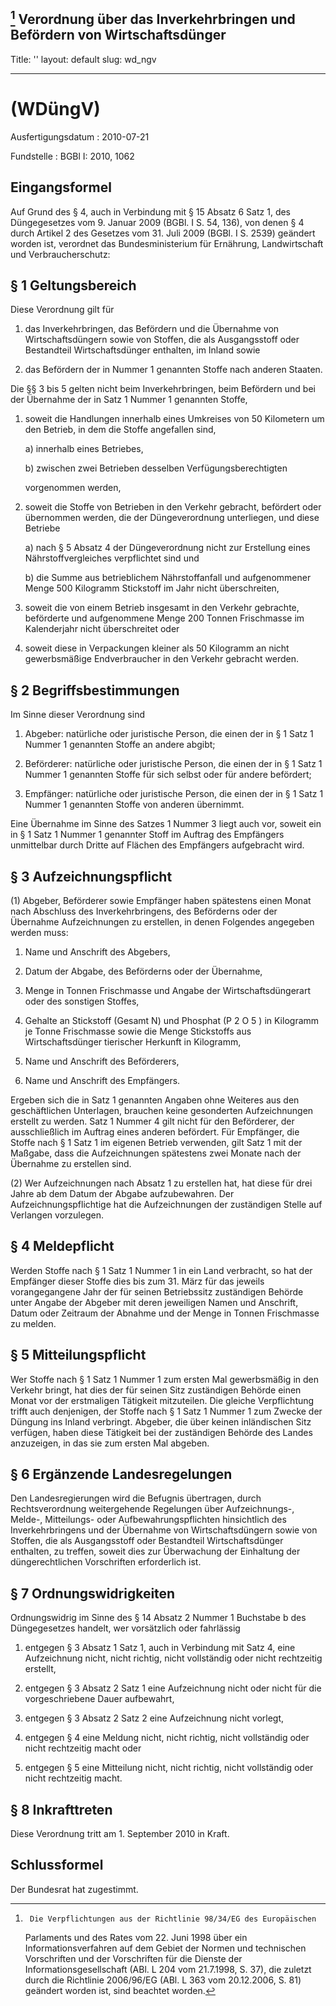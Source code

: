 [^F774435_01_BJNR106200010]
Verordnung über das Inverkehrbringen und Befördern von
Wirtschaftsdünger
---
Title: ''
layout: default
slug: wd_ngv

---

#  (WDüngV)

Ausfertigungsdatum
:   2010-07-21

Fundstelle
:   BGBl I: 2010, 1062

[^F774435_01_BJNR106200010]:     Die Verpflichtungen aus der Richtlinie 98/34/EG des Europäischen
    Parlaments und des Rates vom 22. Juni 1998 über ein
    Informationsverfahren auf dem Gebiet der Normen und technischen
    Vorschriften und der Vorschriften für die Dienste der
    Informationsgesellschaft (ABl. L 204 vom 21.7.1998, S. 37), die
    zuletzt durch die Richtlinie 2006/96/EG (ABl. L 363 vom 20.12.2006, S.
    81) geändert worden ist, sind beachtet worden.


## Eingangsformel

Auf Grund des § 4, auch in Verbindung mit § 15 Absatz 6 Satz 1, des
Düngegesetzes vom 9. Januar 2009 (BGBl. I S. 54, 136), von denen § 4
durch Artikel 2 des Gesetzes vom 31. Juli 2009 (BGBl. I S. 2539)
geändert worden ist, verordnet das Bundesministerium für Ernährung,
Landwirtschaft und Verbraucherschutz:


## § 1 Geltungsbereich

Diese Verordnung gilt für

1.  das Inverkehrbringen, das Befördern und die Übernahme von
    Wirtschaftsdüngern sowie von Stoffen, die als Ausgangsstoff oder
    Bestandteil Wirtschaftsdünger enthalten, im Inland sowie


2.  das Befördern der in Nummer 1 genannten Stoffe nach anderen Staaten.



Die §§ 3 bis 5 gelten nicht beim Inverkehrbringen, beim Befördern und
bei der Übernahme der in Satz 1 Nummer 1 genannten Stoffe,

1.  soweit die Handlungen innerhalb eines Umkreises von 50 Kilometern um
    den Betrieb, in dem die Stoffe angefallen sind,

    a)  innerhalb eines Betriebes,


    b)  zwischen zwei Betrieben desselben Verfügungsberechtigten



    vorgenommen werden,


2.  soweit die Stoffe von Betrieben in den Verkehr gebracht, befördert
    oder übernommen werden, die der Düngeverordnung unterliegen, und diese
    Betriebe

    a)  nach § 5 Absatz 4 der Düngeverordnung nicht zur Erstellung eines
        Nährstoffvergleiches verpflichtet sind und


    b)  die Summe aus betrieblichem Nährstoffanfall und aufgenommener Menge
        500 Kilogramm Stickstoff im Jahr nicht überschreiten,





3.  soweit die von einem Betrieb insgesamt in den Verkehr gebrachte,
    beförderte und aufgenommene Menge 200 Tonnen Frischmasse im
    Kalenderjahr nicht überschreitet oder


4.  soweit diese in Verpackungen kleiner als 50 Kilogramm an nicht
    gewerbsmäßige Endverbraucher in den Verkehr gebracht werden.





## § 2 Begriffsbestimmungen

Im Sinne dieser Verordnung sind

1.  Abgeber: natürliche oder juristische Person, die einen der in § 1 Satz
    1 Nummer 1 genannten Stoffe an andere abgibt;


2.  Beförderer: natürliche oder juristische Person, die einen der in § 1
    Satz 1 Nummer 1 genannten Stoffe für sich selbst oder für andere
    befördert;


3.  Empfänger: natürliche oder juristische Person, die einen der in § 1
    Satz 1 Nummer 1 genannten Stoffe von anderen übernimmt.



Eine Übernahme im Sinne des Satzes 1 Nummer 3 liegt auch vor, soweit
ein in § 1 Satz 1 Nummer 1 genannter Stoff im Auftrag des Empfängers
unmittelbar durch Dritte auf Flächen des Empfängers aufgebracht wird.


## § 3 Aufzeichnungspflicht

(1) Abgeber, Beförderer sowie Empfänger haben spätestens einen Monat
nach Abschluss des Inverkehrbringens, des Beförderns oder der
Übernahme Aufzeichnungen zu erstellen, in denen Folgendes angegeben
werden muss:

1.  Name und Anschrift des Abgebers,


2.  Datum der Abgabe, des Beförderns oder der Übernahme,


3.  Menge in Tonnen Frischmasse und Angabe der Wirtschaftsdüngerart oder
    des sonstigen Stoffes,


4.  Gehalte an Stickstoff (Gesamt N) und Phosphat (P
    2                   O
    5                   ) in Kilogramm je Tonne Frischmasse sowie die
    Menge Stickstoffs aus Wirtschaftsdünger tierischer Herkunft in
    Kilogramm,


5.  Name und Anschrift des Beförderers,


6.  Name und Anschrift des Empfängers.



Ergeben sich die in Satz 1 genannten Angaben ohne Weiteres aus den
geschäftlichen Unterlagen, brauchen keine gesonderten Aufzeichnungen
erstellt zu werden. Satz 1 Nummer 4 gilt nicht für den Beförderer, der
ausschließlich im Auftrag eines anderen befördert. Für Empfänger, die
Stoffe nach § 1 Satz 1 im eigenen Betrieb verwenden, gilt Satz 1 mit
der Maßgabe, dass die Aufzeichnungen spätestens zwei Monate nach der
Übernahme zu erstellen sind.

(2) Wer Aufzeichnungen nach Absatz 1 zu erstellen hat, hat diese für
drei Jahre ab dem Datum der Abgabe aufzubewahren. Der
Aufzeichnungspflichtige hat die Aufzeichnungen der zuständigen Stelle
auf Verlangen vorzulegen.


## § 4 Meldepflicht

Werden Stoffe nach § 1 Satz 1 Nummer 1 in ein Land verbracht, so hat
der Empfänger dieser Stoffe dies bis zum 31. März für das jeweils
vorangegangene Jahr der für seinen Betriebssitz zuständigen Behörde
unter Angabe der Abgeber mit deren jeweiligen Namen und Anschrift,
Datum oder Zeitraum der Abnahme und der Menge in Tonnen Frischmasse zu
melden.


## § 5 Mitteilungspflicht

Wer Stoffe nach § 1 Satz 1 Nummer 1 zum ersten Mal gewerbsmäßig in den
Verkehr bringt, hat dies der für seinen Sitz zuständigen Behörde einen
Monat vor der erstmaligen Tätigkeit mitzuteilen. Die gleiche
Verpflichtung trifft auch denjenigen, der Stoffe nach § 1 Satz 1
Nummer 1 zum Zwecke der Düngung ins Inland verbringt. Abgeber, die
über keinen inländischen Sitz verfügen, haben diese Tätigkeit bei der
zuständigen Behörde des Landes anzuzeigen, in das sie zum ersten Mal
abgeben.


## § 6 Ergänzende Landesregelungen

Den Landesregierungen wird die Befugnis übertragen, durch
Rechtsverordnung weitergehende Regelungen über Aufzeichnungs-, Melde-,
Mitteilungs- oder Aufbewahrungspflichten hinsichtlich des
Inverkehrbringens und der Übernahme von Wirtschaftsdüngern sowie von
Stoffen, die als Ausgangsstoff oder Bestandteil Wirtschaftsdünger
enthalten, zu treffen, soweit dies zur Überwachung der Einhaltung der
düngerechtlichen Vorschriften erforderlich ist.


## § 7 Ordnungswidrigkeiten

Ordnungswidrig im Sinne des § 14 Absatz 2 Nummer 1 Buchstabe b des
Düngegesetzes handelt, wer vorsätzlich oder fahrlässig

1.  entgegen § 3 Absatz 1 Satz 1, auch in Verbindung mit Satz 4, eine
    Aufzeichnung nicht, nicht richtig, nicht vollständig oder nicht
    rechtzeitig erstellt,


2.  entgegen § 3 Absatz 2 Satz 1 eine Aufzeichnung nicht oder nicht für
    die vorgeschriebene Dauer aufbewahrt,


3.  entgegen § 3 Absatz 2 Satz 2 eine Aufzeichnung nicht vorlegt,


4.  entgegen § 4 eine Meldung nicht, nicht richtig, nicht vollständig oder
    nicht rechtzeitig macht oder


5.  entgegen § 5 eine Mitteilung nicht, nicht richtig, nicht vollständig
    oder nicht rechtzeitig macht.





## § 8 Inkrafttreten

Diese Verordnung tritt am 1. September 2010 in Kraft.


## Schlussformel

Der Bundesrat hat zugestimmt.

